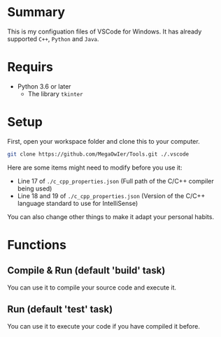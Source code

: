 # Summary
This is my configuation files of VSCode for Windows.
It has already supported `C++`, `Python` and `Java`.


# Requirs
+ Python 3.6 or later
    + The library `tkinter`


# Setup
First, open your workspace folder and clone this to your computer.
```sh
git clone https://github.com/MegaOwIer/Tools.git ./.vscode

```

Here are some items might need to modify before you use it:
+ Line 17 of `./c_cpp_properties.json` (Full path of the C/C++ compiler being used)
+ Line 18 and 19 of `./c_cpp_properties.json` (Version of the C/C++ language standard to use for IntelliSense)

You can also change other things to make it adapt your personal habits.

# Functions
## Compile & Run (default 'build' task)
You can use it to compile your source code and execute it.

## Run (default 'test' task)
You can use it to execute your code if you have compiled it before.